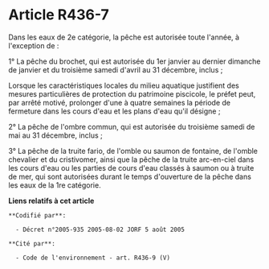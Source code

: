 # Article R436-7

Dans les eaux de 2e catégorie, la pêche est autorisée toute l'année, à l'exception de :

1° La pêche du brochet, qui est autorisée du 1er janvier au dernier dimanche de janvier et du troisième samedi d'avril au 31
décembre, inclus ;

Lorsque les caractéristiques locales du milieu aquatique justifient des mesures particulières de protection du patrimoine
piscicole, le préfet peut, par arrêté motivé, prolonger d'une à quatre semaines la période de fermeture dans les cours d'eau
et les plans d'eau qu'il désigne ;

2° La pêche de l'ombre commun, qui est autorisée du troisième samedi de mai au 31 décembre, inclus ;

3° La pêche de la truite fario, de l'omble ou saumon de fontaine, de l'omble chevalier et du cristivomer, ainsi que la pêche
de la truite arc-en-ciel dans les cours d'eau ou les parties de cours d'eau classés à saumon ou à truite de mer, qui sont
autorisées durant le temps d'ouverture de la pêche dans les eaux de la 1re catégorie.

**Liens relatifs à cet article**

	**Codifié par**:

	  - Décret n°2005-935 2005-08-02 JORF 5 août 2005

	**Cité par**:

	  - Code de l'environnement - art. R436-9 (V)
